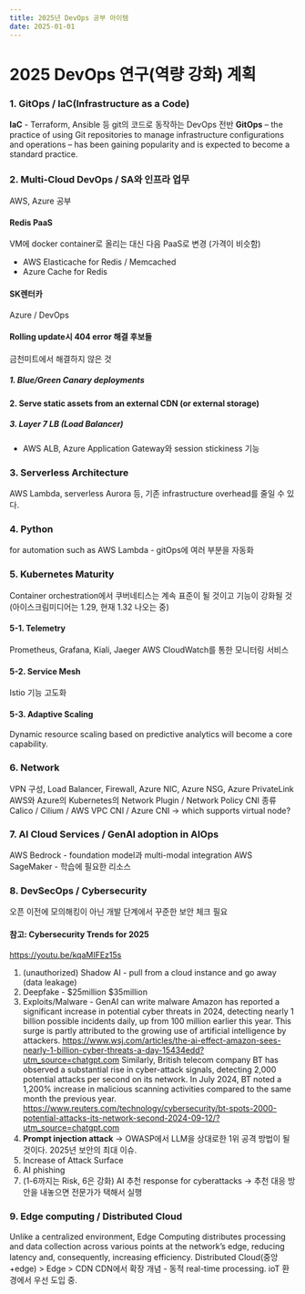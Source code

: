 ```yaml
---
title: 2025년 DevOps 공부 아이템
date: 2025-01-01
---
```

# 2025 DevOps 연구(역량 강화) 계획
### 1. GitOps / IaC(Infrastructure as a Code)
**IaC** - Terraform, Ansible 등 git의 코드로 동작하는 DevOps 전반
**GitOps** – the practice of using Git repositories to manage infrastructure configurations and operations – has been gaining popularity and is expected to become a standard practice.
  
### 2. Multi-Cloud DevOps / SA와 인프라 업무
AWS, Azure 공부
#### Redis PaaS
VM에 docker container로 올리는 대신 다음 PaaS로 변경 (가격이 비슷함)
- AWS Elasticache for Redis / Memcached
- Azure Cache for Redis 
#### SK렌터카
Azure / DevOps
#### Rolling update시 404 error 해결 후보들
금천미트에서 해결하지 않은 것
##### 1. Blue/Green Canary deployments

#### 2. Serve static assets from an external CDN (or external storage)

##### 3. Layer 7 LB (Load Balancer)
- AWS ALB, Azure Application Gateway와 session stickiness 기능


### 3. Serverless Architecture
AWS Lambda, serverless Aurora 등, 기존 infrastructure overhead를 줄일 수 있다.

### 4. Python
for automation such as AWS Lambda - gitOps에 여러 부분을 자동화

### 5. Kubernetes Maturity
Container orchestration에서 쿠버네티스는 계속 표준이 될 것이고 기능이 강화될 것 (아이스크림미디어는 1.29, 현재 1.32 나오는 중)
#### 5-1. Telemetry
Prometheus, Grafana, Kiali, Jaeger
AWS CloudWatch를 통한 모니터링 서비스
#### 5-2. Service Mesh
Istio 기능 고도화
#### 5-3. Adaptive Scaling
Dynamic resource scaling based on predictive analytics will become a core capability.

### 6. Network
VPN 구성, Load Balancer, Firewall, Azure NIC, Azure NSG, Azure PrivateLink
AWS와 Azure의 Kubernetes의 Network Plugin / Network Policy
CNI 종류 Calico / Cilium / AWS VPC CNI / Azure CNI → which supports virtual node?
 
### 7. AI Cloud Services / GenAI adoption in AIOps
AWS Bedrock - foundation model과 multi-modal integration
AWS SageMaker - 학습에 필요한 리소스

### 8. DevSecOps / Cybersecurity
오픈 이전에 모의해킹이 아닌 개발 단계에서 꾸준한 보안 체크 필요

#### 참고: Cybersecurity Trends for 2025
https://youtu.be/kqaMIFEz15s
1. (unauthorized) Shadow AI - pull from a cloud instance and go away (data leakage)
2. Deepfake - $25million $35million
3. Exploits/Malware - GenAI can write malware
Amazon has reported a significant increase in potential cyber threats in 2024, detecting nearly 1 billion possible incidents daily, up from 100 million earlier this year. This surge is partly attributed to the growing use of artificial intelligence by attackers. https://www.wsj.com/articles/the-ai-effect-amazon-sees-nearly-1-billion-cyber-threats-a-day-15434edd?utm_source=chatgpt.com
Similarly, British telecom company BT has observed a substantial rise in cyber-attack signals, detecting 2,000 potential attacks per second on its network. In July 2024, BT noted a 1,200% increase in malicious scanning activities compared to the same month the previous year.
https://www.reuters.com/technology/cybersecurity/bt-spots-2000-potential-attacks-its-network-second-2024-09-12/?utm_source=chatgpt.com
4. **Prompt injection attack** → OWASP에서 LLM을 상대로한 1위 공격 방법이 될 것이다. 2025년 보안의 최대 이슈.
5. Increase of Attack Surface
6. AI phishing
7. (1-6까지는 Risk, 6은 강화) AI 추천 response for cyberattacks → 추천 대응 방안을 내놓으면 전문가가 택해서 실행

### 9. Edge computing / Distributed Cloud
Unlike a centralized environment, Edge Computing distributes processing and data collection across various points at the network’s edge, reducing latency and, consequently, increasing efficiency.
Distributed Cloud(중앙+edge) > Edge > CDN
CDN에서 확장 개념 - 동적 real-time processing. ioT 환경에서 우선 도입 중.
